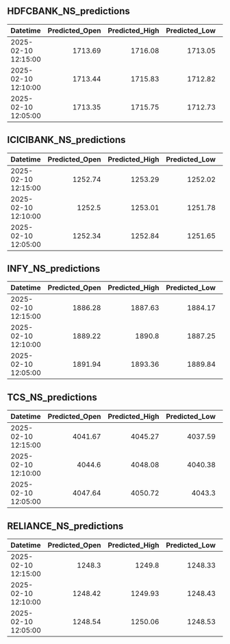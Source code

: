 ## HDFCBANK_NS_predictions
| Datetime            |   Predicted_Open |   Predicted_High |   Predicted_Low |   Predicted_Close |   Predicted_Volume |
|:--------------------|-----------------:|-----------------:|----------------:|------------------:|-------------------:|
| 2025-02-10 12:15:00 |          1713.69 |          1716.08 |         1713.05 |           1714.65 |            95189.7 |
| 2025-02-10 12:10:00 |          1713.44 |          1715.83 |         1712.82 |           1714.43 |            94811.1 |
| 2025-02-10 12:05:00 |          1713.35 |          1715.75 |         1712.73 |           1714.35 |            94595   |

## ICICIBANK_NS_predictions
| Datetime            |   Predicted_Open |   Predicted_High |   Predicted_Low |   Predicted_Close |   Predicted_Volume |
|:--------------------|-----------------:|-----------------:|----------------:|------------------:|-------------------:|
| 2025-02-10 12:15:00 |          1252.74 |          1253.29 |         1252.02 |           1253.24 |            72654   |
| 2025-02-10 12:10:00 |          1252.5  |          1253.01 |         1251.78 |           1253.01 |            70520.6 |
| 2025-02-10 12:05:00 |          1252.34 |          1252.84 |         1251.65 |           1252.88 |            69626.3 |

## INFY_NS_predictions
| Datetime            |   Predicted_Open |   Predicted_High |   Predicted_Low |   Predicted_Close |   Predicted_Volume |
|:--------------------|-----------------:|-----------------:|----------------:|------------------:|-------------------:|
| 2025-02-10 12:15:00 |          1886.28 |          1887.63 |         1884.17 |           1885.68 |            57346.6 |
| 2025-02-10 12:10:00 |          1889.22 |          1890.8  |         1887.25 |           1888.59 |            51196.1 |
| 2025-02-10 12:05:00 |          1891.94 |          1893.36 |         1889.84 |           1891.25 |            47326.4 |

## TCS_NS_predictions
| Datetime            |   Predicted_Open |   Predicted_High |   Predicted_Low |   Predicted_Close |   Predicted_Volume |
|:--------------------|-----------------:|-----------------:|----------------:|------------------:|-------------------:|
| 2025-02-10 12:15:00 |          4041.67 |          4045.27 |         4037.59 |           4042.11 |            21448.4 |
| 2025-02-10 12:10:00 |          4044.6  |          4048.08 |         4040.38 |           4044.95 |            20520.3 |
| 2025-02-10 12:05:00 |          4047.64 |          4050.72 |         4043.3  |           4047.93 |            19362   |

## RELIANCE_NS_predictions
| Datetime            |   Predicted_Open |   Predicted_High |   Predicted_Low |   Predicted_Close |   Predicted_Volume |
|:--------------------|-----------------:|-----------------:|----------------:|------------------:|-------------------:|
| 2025-02-10 12:15:00 |          1248.3  |          1249.8  |         1248.33 |           1248.33 |            98960.8 |
| 2025-02-10 12:10:00 |          1248.42 |          1249.93 |         1248.43 |           1248.46 |           101880   |
| 2025-02-10 12:05:00 |          1248.54 |          1250.06 |         1248.53 |           1248.61 |           104527   |


